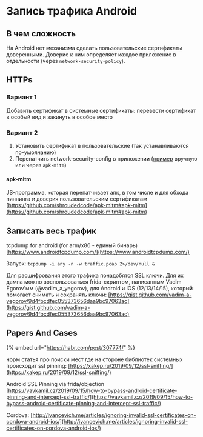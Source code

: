 # Запись трафика Android

## В чем сложность

На Android нет механизма сделать пользовательские сертификаты доверенными. Доверие к ним определяет каждое приложение в отдельности (через `network-security-policy`).

## HTTPs

### Вариант 1

Добавить сертификат в системные сертификаты: перевести сертификат в особый вид и закинуть в особое место

### Вариант 2

1. Установить сертификат в пользовательские (так устанавливаются по-умолчанию)
2. Перепатчить network-security-config в приложении ([пример](https://github.com/rsajob/docs/wiki/%D0%9C%D0%BE%D0%BD%D0%B8%D1%82%D0%BE%D1%80%D0%B8%D0%BD%D0%B3-https-%D1%82%D1%80%D0%B0%D1%84%D0%B8%D0%BA%D0%B0-%D1%87%D0%B5%D1%80%D0%B5%D0%B7-Charles-Fiddler-proxy-%D0%B4%D0%BB%D1%8F-Android-%D0%B8-iOS) вручную или через `apk-mitm`)

#### apk-mitm

JS-программа, которая перепатчивает апк, в том числе и для обхода пиннинга и доверия пользовательским сертификатам [https://github.com/shroudedcode/apk-mitm#apk-mitm](https://github.com/shroudedcode/apk-mitm#apk-mitm)

## Записать весь трафик

tcpdump for android (for arm/x86 - единый бинарь) [https://www.androidtcpdump.com/](https://www.androidtcpdump.com/)

Запуск: `tcpdump -i any -n -w traffic.pcap 2>/dev/null &`

Для расшифрования этого трафика понадобятся SSL ключи. Для их дампа можно воспользоваться frida-скриптом, написанным Vadim Egorov'ым (@vadim\_a\_yegorov), для Android и iOS (12/13/14/15), который помогает снимать и сохранять ключи: [https://gist.github.com/vadim-a-yegorov/9d4fbcdfec055373656daa9bc97063ac](https://gist.github.com/vadim-a-yegorov/9d4fbcdfec055373656daa9bc97063ac)

## Papers And Cases

{% embed url="https://habr.com/post/307774/" %}

норм статья про поиски мест где на стороне библиотек системных происходит ssl pinning: [https://xakep.ru/2019/09/12/ssl-sniffing/](https://xakep.ru/2019/09/12/ssl-sniffing/)

Android SSL Pinning via frida/objection\
[https://vavkamil.cz/2019/09/15/how-to-bypass-android-certificate-pinning-and-intercept-ssl-traffic/](https://vavkamil.cz/2019/09/15/how-to-bypass-android-certificate-pinning-and-intercept-ssl-traffic/)

Cordova: [http://ivancevich.me/articles/ignoring-invalid-ssl-certificates-on-cordova-android-ios/](http://ivancevich.me/articles/ignoring-invalid-ssl-certificates-on-cordova-android-ios/)
